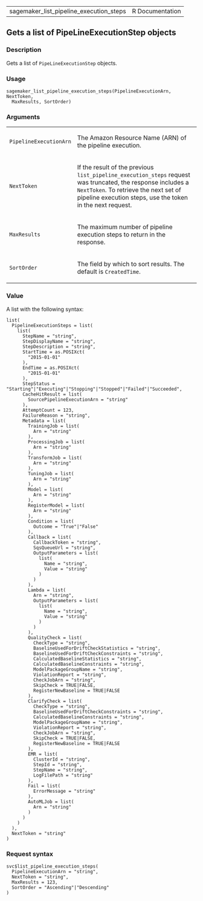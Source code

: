 <table style="width: 100%;">
<tbody>
<tr class="odd">
<td>sagemaker_list_pipeline_execution_steps</td>
<td style="text-align: right;">R Documentation</td>
</tr>
</tbody>
</table>

## Gets a list of PipeLineExecutionStep objects

### Description

Gets a list of `PipeLineExecutionStep` objects.

### Usage

    sagemaker_list_pipeline_execution_steps(PipelineExecutionArn, NextToken,
      MaxResults, SortOrder)

### Arguments

<table>
<colgroup>
<col style="width: 35%" />
<col style="width: 65%" />
</colgroup>
<tbody>
<tr class="odd">
<td><code
id="sagemaker_list_pipeline_execution_steps_:_PipelineExecutionArn">PipelineExecutionArn</code></td>
<td><p>The Amazon Resource Name (ARN) of the pipeline
execution.</p></td>
</tr>
<tr class="even">
<td><code
id="sagemaker_list_pipeline_execution_steps_:_NextToken">NextToken</code></td>
<td><p>If the result of the previous
<code>list_pipeline_execution_steps</code> request was truncated, the
response includes a <code>NextToken</code>. To retrieve the next set of
pipeline execution steps, use the token in the next request.</p></td>
</tr>
<tr class="odd">
<td><code
id="sagemaker_list_pipeline_execution_steps_:_MaxResults">MaxResults</code></td>
<td><p>The maximum number of pipeline execution steps to return in the
response.</p></td>
</tr>
<tr class="even">
<td><code
id="sagemaker_list_pipeline_execution_steps_:_SortOrder">SortOrder</code></td>
<td><p>The field by which to sort results. The default is
<code>CreatedTime</code>.</p></td>
</tr>
</tbody>
</table>

### Value

A list with the following syntax:

    list(
      PipelineExecutionSteps = list(
        list(
          StepName = "string",
          StepDisplayName = "string",
          StepDescription = "string",
          StartTime = as.POSIXct(
            "2015-01-01"
          ),
          EndTime = as.POSIXct(
            "2015-01-01"
          ),
          StepStatus = "Starting"|"Executing"|"Stopping"|"Stopped"|"Failed"|"Succeeded",
          CacheHitResult = list(
            SourcePipelineExecutionArn = "string"
          ),
          AttemptCount = 123,
          FailureReason = "string",
          Metadata = list(
            TrainingJob = list(
              Arn = "string"
            ),
            ProcessingJob = list(
              Arn = "string"
            ),
            TransformJob = list(
              Arn = "string"
            ),
            TuningJob = list(
              Arn = "string"
            ),
            Model = list(
              Arn = "string"
            ),
            RegisterModel = list(
              Arn = "string"
            ),
            Condition = list(
              Outcome = "True"|"False"
            ),
            Callback = list(
              CallbackToken = "string",
              SqsQueueUrl = "string",
              OutputParameters = list(
                list(
                  Name = "string",
                  Value = "string"
                )
              )
            ),
            Lambda = list(
              Arn = "string",
              OutputParameters = list(
                list(
                  Name = "string",
                  Value = "string"
                )
              )
            ),
            QualityCheck = list(
              CheckType = "string",
              BaselineUsedForDriftCheckStatistics = "string",
              BaselineUsedForDriftCheckConstraints = "string",
              CalculatedBaselineStatistics = "string",
              CalculatedBaselineConstraints = "string",
              ModelPackageGroupName = "string",
              ViolationReport = "string",
              CheckJobArn = "string",
              SkipCheck = TRUE|FALSE,
              RegisterNewBaseline = TRUE|FALSE
            ),
            ClarifyCheck = list(
              CheckType = "string",
              BaselineUsedForDriftCheckConstraints = "string",
              CalculatedBaselineConstraints = "string",
              ModelPackageGroupName = "string",
              ViolationReport = "string",
              CheckJobArn = "string",
              SkipCheck = TRUE|FALSE,
              RegisterNewBaseline = TRUE|FALSE
            ),
            EMR = list(
              ClusterId = "string",
              StepId = "string",
              StepName = "string",
              LogFilePath = "string"
            ),
            Fail = list(
              ErrorMessage = "string"
            ),
            AutoMLJob = list(
              Arn = "string"
            )
          )
        )
      ),
      NextToken = "string"
    )

### Request syntax

    svc$list_pipeline_execution_steps(
      PipelineExecutionArn = "string",
      NextToken = "string",
      MaxResults = 123,
      SortOrder = "Ascending"|"Descending"
    )
